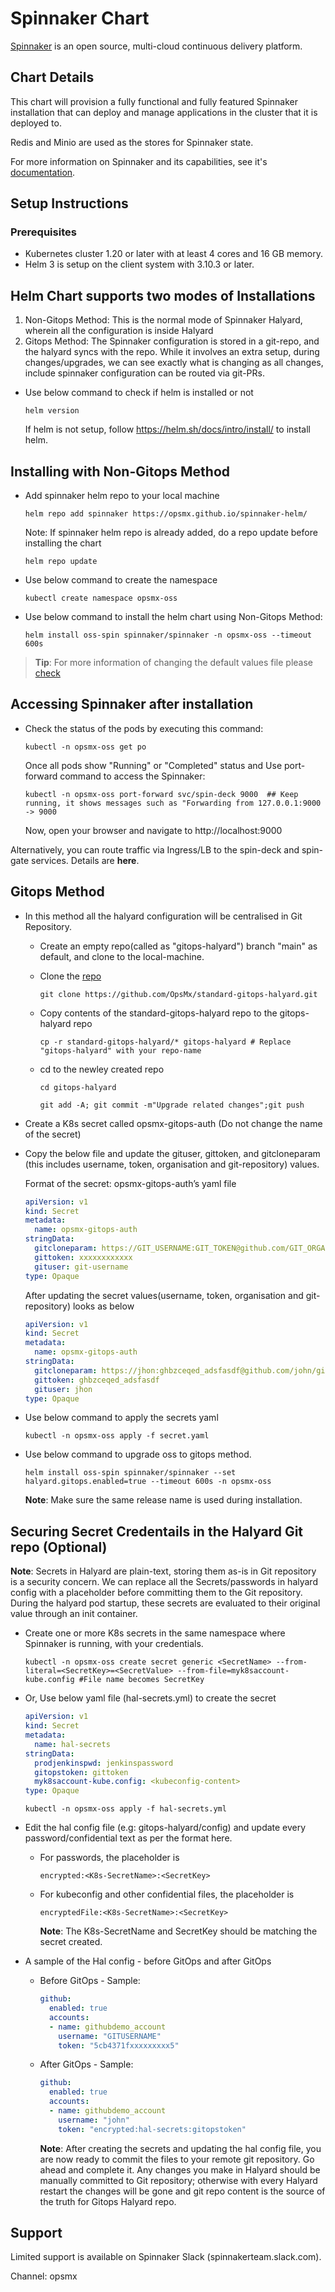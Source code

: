 # Spinnaker Chart

[Spinnaker](http://spinnaker.io/) is an open source, multi-cloud continuous delivery platform.

## Chart Details
This chart will provision a fully functional and fully featured Spinnaker installation
that can deploy and manage applications in the cluster that it is deployed to.

Redis and Minio are used as the stores for Spinnaker state.

For more information on Spinnaker and its capabilities, see it's [documentation](http://www.spinnaker.io/docs).

## Setup Instructions

### Prerequisites

- Kubernetes cluster 1.20 or later with at least 4 cores and 16 GB memory.
- Helm 3 is setup on the client system with 3.10.3 or later.

## Helm Chart supports two modes of Installations

1. Non-Gitops Method: This is the normal mode of Spinnaker Halyard, wherein all the configuration is inside Halyard
2. Gitops Method: The Spinnaker configuration is stored in a git-repo, and the halyard syncs with the repo. While it involves an extra setup, during changes/upgrades, we can see exactly what is changing as all changes, include spinnaker configuration can be routed via git-PRs.

- Use below command to check if helm is installed or not
        
   ```console
   helm version
   ```
  If helm is not setup, follow <https://helm.sh/docs/intro/install/> to install helm.

## Installing with Non-Gitops Method

- Add spinnaker helm repo to your local machine

   ```console
   helm repo add spinnaker https://opsmx.github.io/spinnaker-helm/
   ```

  Note: If spinnaker helm repo is already added, do a repo update before installing the chart

   ```console
   helm repo update
   ```
- Use below command to create the namespace

   ```console
   kubectl create namespace opsmx-oss
   ```

- Use below command to install the helm chart using Non-Gitops Method:

  ```console
  helm install oss-spin spinnaker/spinnaker -n opsmx-oss --timeout 600s
  ```
> **Tip**: For more information of changing the default values file please [check](charts/spinnaker/additionalinfo.md)
  
## Accessing Spinnaker after installation

- Check the status of the pods by executing this command:

  ```console
  kubectl -n opsmx-oss get po
  ```

  Once all pods show "Running" or "Completed" status and Use port-forward command to access the Spinnaker:

  ```console
  kubectl -n opsmx-oss port-forward svc/spin-deck 9000  ## Keep running, it shows messages such as "Forwarding from 127.0.0.1:9000 -> 9000
  ```

  Now, open your browser and navigate to http://localhost:9000

Alternatively, you can route traffic via Ingress/LB to the spin-deck and spin-gate services. Details are **here**.

## Gitops Method

- In this method all the halyard configuration will be centralised in Git Repository.
 
  -  Create an empty repo(called as "gitops-halyard") branch "main" as default, and clone to the local-machine.
     
  -  Clone the [repo](https://github.com/OpsMx/standard-gitops-halyard.git)

     ```console
     git clone https://github.com/OpsMx/standard-gitops-halyard.git
     ```

  -  Copy contents of the standard-gitops-halyard repo to the gitops-halyard repo

     ```console
     cp -r standard-gitops-halyard/* gitops-halyard # Replace "gitops-halyard" with your repo-name
     ```
  - cd to the newley created repo 
    
    ```console
    cd gitops-halyard
    ```

     ```console
     git add -A; git commit -m"Upgrade related changes";git push
     ```

- Create a K8s secret called opsmx-gitops-auth (Do not change the name of the secret)

- Copy the below file and update the gituser, gittoken, and gitcloneparam (this includes username, token, organisation and git-repository) values.

  Format of the secret: opsmx-gitops-auth’s yaml file

  ```yaml
  apiVersion: v1
  kind: Secret
  metadata:
    name: opsmx-gitops-auth
  stringData:
    gitcloneparam: https://GIT_USERNAME:GIT_TOKEN@github.com/GIT_ORGANISATON/GIT_REPOSITORY.git
    gittoken: xxxxxxxxxxxx
    gituser: git-username
  type: Opaque
   ```

  After updating the secret values(username, token, organisation and git-repository) looks as below

  ```yaml
  apiVersion: v1
  kind: Secret
  metadata:
    name: opsmx-gitops-auth
  stringData:
    gitcloneparam: https://jhon:ghbzceqed_adsfasdf@github.com/john/gitops-halyard.git
    gittoken: ghbzceqed_adsfasdf
    gituser: jhon
  type: Opaque
   ```

- Use below command to apply the secrets yaml
  
  ```console
  kubectl -n opsmx-oss apply -f secret.yaml
  ```

- Use below command to upgrade oss to gitops method.

  ```console
  helm install oss-spin spinnaker/spinnaker --set halyard.gitops.enabled=true --timeout 600s -n opsmx-oss
  ```

  **Note**: Make sure the same release name is used during installation.

## Securing Secret Credentails in the Halyard Git repo (Optional)

**Note**: Secrets in Halyard are plain-text, storing them as-is in Git repository is a security concern. We can replace all the Secrets/passwords in halyard config with a placeholder before committing them to the Git repository. During the halyard pod startup, these secrets are evaluated to their original value through an init container.

- Create one or more K8s secrets in the same namespace where Spinnaker is running, with your credentials.

  ```console
  kubectl -n opsmx-oss create secret generic <SecretName> --from-literal=<SecretKey>=<SecretValue> --from-file=myk8saccount-kube.config #File name becomes SecretKey
   ```

- Or, Use below yaml file (hal-secrets.yml) to create the secret
          
  ```yaml
  apiVersion: v1
  kind: Secret
  metadata:
    name: hal-secrets
  stringData:
    prodjenkinspwd: jenkinspassword
    gitopstoken: gittoken
    myk8saccount-kube.config: <kubeconfig-content>
  type: Opaque
  ```

  ```console
  kubectl -n opsmx-oss apply -f hal-secrets.yml
  ```

- Edit the hal config file (e.g: gitops-halyard/config) and update every password/confidential text as per the format here.

  - For passwords, the placeholder is

    ```console
    encrypted:<K8s-SecretName>:<SecretKey>
    ```

  - For kubeconfig and other confidential files, the placeholder is

    ```console
    encryptedFile:<K8s-SecretName>:<SecretKey>
    ```

    **Note**: The K8s-SecretName and SecretKey should be matching the secret created.

- A sample of the Hal config - before GitOps and after GitOps

  - Before GitOps - Sample:

    ```yaml
    github:
      enabled: true
      accounts: 
      - name: githubdemo_account
        username: "GITUSERNAME"
        token: "5cb4371fxxxxxxxxx5"
    ```

  - After GitOps - Sample:

    ```yaml
    github:
      enabled: true
      accounts: 
      - name: githubdemo_account
        username: "john"
        token: "encrypted:hal-secrets:gitopstoken"
    ```

    **Note**: After creating the secrets and updating the hal config file, you are now ready to commit the files to your remote git repository. Go ahead and complete it. Any changes you make in Halyard should be manually committed to Git repository; otherwise with every Halyard restart the changes will be gone and git repo content is the source of the truth for Gitops Halyard repo.
    
## Support
Limited support is available on Spinnaker Slack (spinnakerteam.slack.com).

Channel: opsmx
